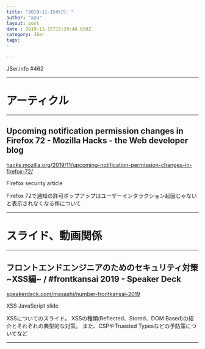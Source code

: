 ```yaml
---
title: "2019-11-15のJS: "
author: "azu"
layout: post
date : 2019-11-15T15:29:40.659Z
category: JSer
tags:
-

---
```


JSer.info #462

----

<h1 class="site-genre">アーティクル</h1>

----

## Upcoming notification permission changes in Firefox 72 - Mozilla Hacks - the Web developer blog
[hacks.mozilla.org/2019/11/upcoming-notification-permission-changes-in-firefox-72/](https://hacks.mozilla.org/2019/11/upcoming-notification-permission-changes-in-firefox-72/ "Upcoming notification permission changes in Firefox 72 - Mozilla Hacks - the Web developer blog")
<p class="jser-tags jser-tag-icon"><span class="jser-tag">Firefox</span> <span class="jser-tag">security</span> <span class="jser-tag">article</span></p>

Firefox 72で通知の許可ポップアップはユーザーインタラクション起因じゃないと表示されなくなる件について


----
<h1 class="site-genre">スライド、動画関係</h1>

----

## フロントエンドエンジニアのためのセキュリティ対策 ~XSS編~ / #frontkansai 2019 - Speaker Deck
[speakerdeck.com/masashi/number-frontkansai-2019](https://speakerdeck.com/masashi/number-frontkansai-2019 "フロントエンドエンジニアのためのセキュリティ対策 ~XSS編~ / #frontkansai 2019 - Speaker Deck")
<p class="jser-tags jser-tag-icon"><span class="jser-tag">XSS</span> <span class="jser-tag">JavaScript</span> <span class="jser-tag">slide</span></p>

XSSについてのスライド。
XSSの種類(Reflected、Stored、DOM Based)の紹介とそれぞれの典型的な対策。
また、CSPやTruested Typesなどの予防策についてなど


----
